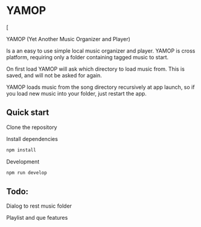 # YAMOP
[

YAMOP (Yet Another Music Organizer and Player)

Is a an easy to use simple local music organizer and player. 
YAMOP is cross platform, requiring only a folder containing tagged music to start.

On first load YAMOP will ask which directory to load music from. This is saved, and will not be asked for again.

YAMOP loads music from the song directory recursively at app launch, so if you load new music into your folder, just restart the app.



## Quick start

Clone the repository

Install dependencies
```bash
npm install
```

Development
```bash
npm run develop
```


## Todo:

Dialog to rest music folder

Playlist and que features 
